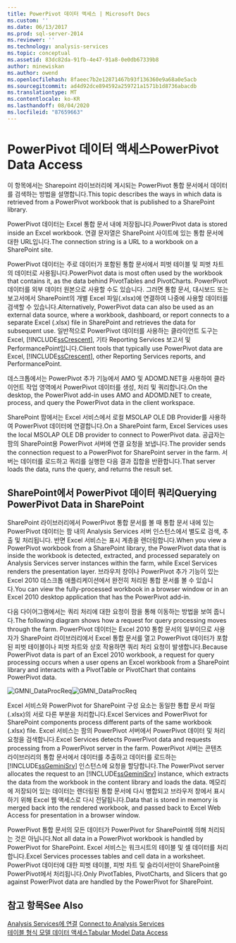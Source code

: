 ```yaml
---
title: PowerPivot 데이터 액세스 | Microsoft Docs
ms.custom: ''
ms.date: 06/13/2017
ms.prod: sql-server-2014
ms.reviewer: ''
ms.technology: analysis-services
ms.topic: conceptual
ms.assetid: 83dc82da-91fb-4e47-91a8-0e0db67339b8
author: minewiskan
ms.author: owend
ms.openlocfilehash: 8faeec7b2e12871467b93f136360e9a68a0e5acb
ms.sourcegitcommit: ad4d92dce894592a259721a1571b1d8736abacdb
ms.translationtype: MT
ms.contentlocale: ko-KR
ms.lasthandoff: 08/04/2020
ms.locfileid: "87659663"
---
```

# <a name="powerpivot-data-access"></a><span data-ttu-id="895e8-102">PowerPivot 데이터 액세스</span><span class="sxs-lookup"><span data-stu-id="895e8-102">PowerPivot Data Access</span></span>
  <span data-ttu-id="895e8-103">이 항목에서는 Sharepoint 라이브러리에 게시되는 PowerPivot 통합 문서에서 데이터를 검색하는 방법을 설명합니다.</span><span class="sxs-lookup"><span data-stu-id="895e8-103">This topic describes the ways in which data is retrieved from a PowerPivot workbook that is published to a SharePoint library.</span></span>  
  
 <span data-ttu-id="895e8-104">PowerPivot 데이터는 Excel 통합 문서 내에 저장됩니다.</span><span class="sxs-lookup"><span data-stu-id="895e8-104">PowerPivot data is stored inside an Excel workbook.</span></span> <span data-ttu-id="895e8-105">연결 문자열은 SharePoint 사이트에 있는 통합 문서에 대한 URL입니다.</span><span class="sxs-lookup"><span data-stu-id="895e8-105">The connection string is a URL to a workbook on a SharePoint site.</span></span>  
  
 <span data-ttu-id="895e8-106">PowerPivot 데이터는 주로 데이터가 포함된 통합 문서에서 피벗 테이블 및 피벗 차트의 데이터로 사용됩니다.</span><span class="sxs-lookup"><span data-stu-id="895e8-106">PowerPivot data is most often used by the workbook that contains it, as the data behind PivotTables and PivotCharts.</span></span> <span data-ttu-id="895e8-107">PowerPivot 데이터를 외부 데이터 원본으로 사용할 수도 있습니다. 그러면 통합 문서, 대시보드 또는 보고서에서 SharePoint의 개별 Excel 파일(.xlsx)에 연결하여 나중에 사용할 데이터를 검색할 수 있습니다.</span><span class="sxs-lookup"><span data-stu-id="895e8-107">Alternatively, PowerPivot data can also be used as an external data source, where a workbook, dashboard, or report connects to a separate Excel (.xlsx) file in SharePoint and retrieves the data for subsequent use.</span></span> <span data-ttu-id="895e8-108">일반적으로 PowerPivot 데이터를 사용하는 클라이언트 도구는 Excel, [!INCLUDE[ssCrescent](../../includes/sscrescent-md.md)], 기타 Reporting Services 보고서 및 PerformancePoint입니다.</span><span class="sxs-lookup"><span data-stu-id="895e8-108">Client tools that typically use PowerPivot data are Excel, [!INCLUDE[ssCrescent](../../includes/sscrescent-md.md)], other Reporting Services reports, and PerformancePoint.</span></span>  
  
 <span data-ttu-id="895e8-109">데스크톱에서는 PowerPivot 추가 기능에서 AMO 및 ADOMD.NET을 사용하여 클라이언트 작업 영역에서 PowerPivot 데이터를 생성, 처리 및 쿼리합니다.</span><span class="sxs-lookup"><span data-stu-id="895e8-109">On the desktop, the PowerPivot add-in uses AMO and ADOMD.NET to create, process, and query the PowerPivot data in the client workspace.</span></span>  
  
 <span data-ttu-id="895e8-110">SharePoint 팜에서는 Excel 서비스에서 로컬 MSOLAP OLE DB Provider를 사용하여 PowerPivot 데이터에 연결합니다.</span><span class="sxs-lookup"><span data-stu-id="895e8-110">On a SharePoint farm, Excel Services uses the local MSOLAP OLE DB provider to connect to PowerPivot data.</span></span> <span data-ttu-id="895e8-111">공급자는 팜의 SharePoint용 PowerPivot 서버에 연결 요청을 보냅니다.</span><span class="sxs-lookup"><span data-stu-id="895e8-111">The provider sends the connection request to a PowerPivot for SharePoint server in the farm.</span></span> <span data-ttu-id="895e8-112">서버는 데이터를 로드하고 쿼리를 실행한 다음 결과 집합을 반환합니다.</span><span class="sxs-lookup"><span data-stu-id="895e8-112">That server loads the data, runs the query, and returns the result set.</span></span>  
  
##  <a name="querying-powerpivot-data-in-sharepoint"></a><a name="queryproc"></a><span data-ttu-id="895e8-113">SharePoint에서 PowerPivot 데이터 쿼리</span><span class="sxs-lookup"><span data-stu-id="895e8-113">Querying PowerPivot Data in SharePoint</span></span>  
 <span data-ttu-id="895e8-114">SharePoint 라이브러리에서 PowerPivot 통합 문서를 볼 때 통합 문서 내에 있는 PowerPivot 데이터는 팜 내의 Analysis Services 서버 인스턴스에서 별도로 검색, 추출 및 처리됩니다. 반면 Excel 서비스는 표시 계층을 렌더링합니다.</span><span class="sxs-lookup"><span data-stu-id="895e8-114">When you view a PowerPivot workbook from a SharePoint library, the PowerPivot data that is inside the workbook is detected, extracted, and processed separately on Analysis Services server instances within the farm, while Excel Services renders the presentation layer.</span></span> <span data-ttu-id="895e8-115">브라우저 창이나 PowerPivot 추가 기능이 있는 Excel 2010 데스크톱 애플리케이션에서 완전히 처리된 통합 문서를 볼 수 있습니다.</span><span class="sxs-lookup"><span data-stu-id="895e8-115">You can view the fully-processed workbook in a browser window or in an Excel 2010 desktop application that has the PowerPivot add-in.</span></span>  
  
 <span data-ttu-id="895e8-116">다음 다이어그램에서는 쿼리 처리에 대한 요청이 팜을 통해 이동하는 방법을 보여 줍니다.</span><span class="sxs-lookup"><span data-stu-id="895e8-116">The following diagram shows how a request for query processing moves through the farm.</span></span> <span data-ttu-id="895e8-117">PowerPivot 데이터는 Excel 2010 통합 문서의 일부이므로 사용자가 SharePoint 라이브러리에서 Excel 통합 문서를 열고 PowerPivot 데이터가 포함된 피벗 테이블이나 피벗 차트와 상호 작용하면 쿼리 처리 요청이 발생합니다.</span><span class="sxs-lookup"><span data-stu-id="895e8-117">Because PowerPivot data is part of an Excel 2010 workbook, a request for query processing occurs when a user opens an Excel workbook from a SharePoint library and interacts with a PivotTable or PivotChart that contains PowerPivot data.</span></span>  
  
 <span data-ttu-id="895e8-118">![GMNI_DataProcReq](../media/gmni-dataprocreq.gif "GMNI_DataProcReq")</span><span class="sxs-lookup"><span data-stu-id="895e8-118">![GMNI_DataProcReq](../media/gmni-dataprocreq.gif "GMNI_DataProcReq")</span></span>  
  
 <span data-ttu-id="895e8-119">Excel 서비스와 PowerPivot for SharePoint 구성 요소는 동일한 통합 문서 파일(.xlsx)의 서로 다른 부분을 처리합니다.</span><span class="sxs-lookup"><span data-stu-id="895e8-119">Excel Services and PowerPivot for SharePoint components process different parts of the same workbook (.xlsx) file.</span></span> <span data-ttu-id="895e8-120">Excel 서비스는 팜의 PowerPivot 서버에서 PowerPivot 데이터 및 처리 요청을 검색합니다.</span><span class="sxs-lookup"><span data-stu-id="895e8-120">Excel Services detects PowerPivot data and requests processing from a PowerPivot server in the farm.</span></span> <span data-ttu-id="895e8-121">PowerPivot 서버는 콘텐츠 라이브러리의 통합 문서에서 데이터를 추출하고 데이터를 로드하는 [!INCLUDE[ssGeminiSrv](../../includes/ssgeminisrv-md.md)] 인스턴스에 요청을 할당합니다.</span><span class="sxs-lookup"><span data-stu-id="895e8-121">The PowerPivot server allocates the request to an [!INCLUDE[ssGeminiSrv](../../includes/ssgeminisrv-md.md)] instance, which extracts the data from the workbook in the content library and loads the data.</span></span> <span data-ttu-id="895e8-122">메모리에 저장되어 있는 데이터는 렌더링된 통합 문서에 다시 병합되고 브라우저 창에서 표시하기 위해 Excel 웹 액세스로 다시 전달됩니다.</span><span class="sxs-lookup"><span data-stu-id="895e8-122">Data that is stored in memory is merged back into the rendered workbook, and passed back to Excel Web Access for presentation in a browser window.</span></span>  
  
 <span data-ttu-id="895e8-123">PowerPivot 통합 문서의 모든 데이터가 PowerPivot for SharePoint에 의해 처리되는 것은 아닙니다.</span><span class="sxs-lookup"><span data-stu-id="895e8-123">Not all data in a PowerPivot workbook is handled by PowerPivot for SharePoint.</span></span> <span data-ttu-id="895e8-124">Excel 서비스는 워크시트의 테이블 및 셀 데이터를 처리합니다.</span><span class="sxs-lookup"><span data-stu-id="895e8-124">Excel Services processes tables and cell data in a worksheet.</span></span> <span data-ttu-id="895e8-125">PowerPivot 데이터에 대한 피벗 테이블, 피벗 차트 및 슬라이서만이 SharePoint용 PowerPivot에서 처리됩니다.</span><span class="sxs-lookup"><span data-stu-id="895e8-125">Only PivotTables, PivotCharts, and Slicers that go against PowerPivot data are handled by the PowerPivot for SharePoint.</span></span>  
  
## <a name="see-also"></a><span data-ttu-id="895e8-126">참고 항목</span><span class="sxs-lookup"><span data-stu-id="895e8-126">See Also</span></span>  
 <span data-ttu-id="895e8-127">[Analysis Services에 연결](../instances/connect-to-analysis-services.md) </span><span class="sxs-lookup"><span data-stu-id="895e8-127">[Connect to Analysis Services](../instances/connect-to-analysis-services.md) </span></span>  
 [<span data-ttu-id="895e8-128">테이블 형식 모델 데이터 액세스</span><span class="sxs-lookup"><span data-stu-id="895e8-128">Tabular Model Data Access</span></span>](../tabular-models/tabular-model-data-access.md)  
  
  
